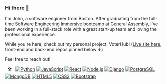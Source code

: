 ### Hi there 👋

I'm John, a software engineer from Boston. After graduating from the full-time Software Engineering Immersive bootcamp at General Assembly, I've been working in a full-stack role with a great start-up team and loving the professional experience. 

While you're here, check out my personal project, VoterHub! (<a href="https://voter-hub.netlify.app/" target="_blank">Live site here</a>, front-end and back-end repos pinned below ↓) 

Feel free to reach out!  
  
<!-- [![LinkedIn](https://img.shields.io/badge/LinkedIn-John%20A.%20Joyce-blue?style=social&logo=linkedin&color=blue)](https://www.linkedin.com/in/johnajoyce/) -->
<!-- <a href="https://www.linkedin.com/in/johnajoyce/" target="_blank"><img alt="LinkedIn" src="https://img.shields.io/badge/LinkedIn-John%20A.%20Joyce-blue?style=social&logo=linkedin&color=blue"></a><br /><br /> -->
&nbsp;
🛠 &nbsp;
  [![Python](https://img.shields.io/badge/-Python-224466?style=plastic&logo=python)](#)
  [![JavaScript](https://img.shields.io/badge/-JavaScript-224466?style=plastic&logo=javascript)](#)
  [![React](https://img.shields.io/badge/-React-224466?style=plastic&logo=react)](#)
  [![Node.js](https://img.shields.io/badge/-Node.js-224466?style=plastic&logo=node.js)](#)
  [![Django](https://img.shields.io/badge/-Django-224466?style=plastic&logo=django)](#)
  [![PostgreSQL](https://img.shields.io/badge/-PostgreSQL-224466?style=plastic&logo=postgresql)](#)
  [![MongoDB](https://img.shields.io/badge/-MongoDB-224466?style=plastic&logo=mongodb)](#)
  [![HTML5](https://img.shields.io/badge/-HTML5-224466?style=plastic&logo=HTML5)](#)
  [![CSS3](https://img.shields.io/badge/-CSS3-224466?style=plastic&logo=CSS3&logoColor=1572B6)](#)
  [![Bootstrap](https://img.shields.io/badge/-Bootstrap-224466?style=plastic&logo=bootstrap&logoColor=563D7C)](#)

<br />
<!-- TODO: get back to this, vercel error: -->
<!-- <a href="https://github.com/jajoyce">
  <img height="150em" src="https://github-readme-stats.vercel.app/api?username=jajoyce&hide=issues,contribs&count_private=true&theme=github_dark&show_icons=true" />
  <img height="150em" src="https://github-readme-stats.vercel.app/api/top-langs/?username=jajoyce&theme=github_dark&layout=compact" />
</a> -->
<!-- 
[![JAJoyce's GitHub stats-Dark](https://github-readme-stats.vercel.app/api?username=jajoyce&show_icons=true&hide=issues,contribs&count_private=true&theme=github_dark#gh-dark-mode-only)](https://github.com/jajoyce#gh-dark-mode-only)
[![JAJoyce's GitHub stats-Light](https://github-readme-stats.vercel.app/api?username=jajoyce&show_icons=true&hide=issues,contribs&count_private=true&theme=default#gh-light-mode-only)](https://github.com/jajoyce#gh-light-mode-only)
 -->

<!-- Stats card credit: https://github.com/anuraghazra/github-readme-stats -->


<!--
**jajoyce/jajoyce** is a ✨ _special_ ✨ repository because its `README.md` (this file) appears on your GitHub profile.

Here are some ideas to get you started:

- 🔭 I’m currently working on ...
- 🌱 I’m currently learning ...
- 👯 I’m looking to collaborate on ...
- 🤔 I’m looking for help with ...
- 💬 Ask me about ...
- 📫 How to reach me: ...
- 😄 Pronouns: ...
- ⚡ Fun fact: ...
-->
